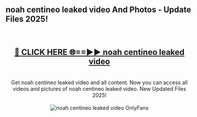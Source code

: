 <h2>noah centineo leaked video And Photos - Update Files 2025!</h2>
<br>
<div align="center">
<h2><a href="https://betterlinks.top/A2PfLJ" rel="nofollow">🔴 CLICK HERE 🌐==►► noah centineo leaked video</a></h2>
<br>
Get noah centineo leaked video and all content. Now you can access all videos and pictures of noah centineo leaked video. New Updated Files 2025!
<br>
<br>
<a href="https://betterlinks.top/A2PfLJ" rel="nofollow" data-target="animated-image.originalLink"><img src="https://i.imgur.com/dJHk4Zq.gif" alt="noah centineo leaked video OnlyFans" style="max-width: 100%; display: inline-block;" data-target="animated-image.originalImage"></a>
</div>
<br>